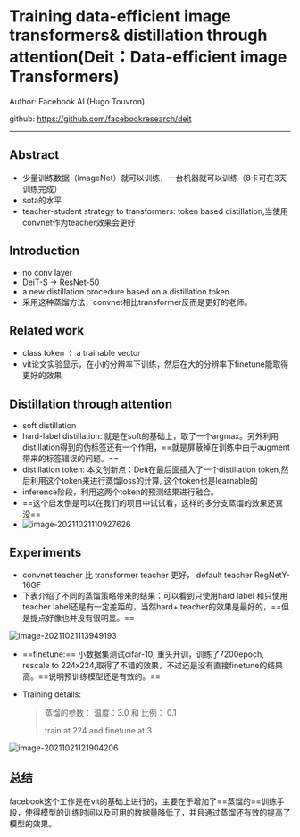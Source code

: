# Training data-efficient image transformers& distillation through attention(Deit：Data-efficient image Transformers)

Author: Facebook AI (Hugo Touvron)

github: https://github.com/facebookresearch/deit

---



## Abstract

- 少量训练数据（ImageNet）就可以训练，一台机器就可以训练（8卡可在3天训练完成）
- sota的水平
- teacher-student strategy to transformers: token based distillation,当使用convnet作为teacher效果会更好

## Introduction

- no conv layer
- DeiT-S -> ResNet-50
- a new distillation procedure based on a distillation token
- 采用这种蒸馏方法，convnet相比transformer反而是更好的老师。

## Related work

- class token ： a trainable vector
- vit论文实验显示，在小的分辨率下训练，然后在大的分辨率下finetune能取得更好的效果

## Distillation through attention

- soft distillation
- hard-label distillation: 就是在soft的基础上，取了一个argmax。另外利用distillation得到的伪标签还有一个作用，==就是屏蔽掉在训练中由于augment带来的标签错误的问题。==
- distillation token: 本文创新点：Deit在最后面插入了一个distillation token,然后利用这个token来进行蒸馏loss的计算, 这个token也是learnable的
- inference阶段，利用这两个token的预测结果进行融合。
- ==这个启发倒是可以在我们的项目中试试看，这样的多分支蒸馏的效果还真没==
- ![image-20211021110927626](C:\Users\wanglichun\Desktop\Typera\TyporaPapers\images\image-20211021110927626.png)



## Experiments

* convnet teacher 比 transformer teacher 更好， default teacher RegNetY-16GF
* 下表介绍了不同的蒸馏策略带来的结果：可以看到只使用hard label 和只使用teacher label还是有一定差距的，当然hard+ teacher的效果是最好的，==但是提点好像也并没有很明显。==

![image-20211021113949193](C:\Users\wanglichun\Desktop\Typera\TyporaPapers\images\image-20211021113949193.png)

- ==finetune:== 小数据集测试cifar-10, 重头开训，训练了7200epoch,  rescale to 224x224,取得了不错的效果，不过还是没有直接finetune的结果高。==说明预训练模型还是有效的。==

- Training details:

  > 蒸馏的参数： 温度：3.0 和  比例： 0.1
  >
  > train at 224 and finetune at 3

![image-20211021121904206](C:\Users\wanglichun\Desktop\Typera\TyporaPapers\images\image-20211021121904206.png)

## 总结

​        facebook这个工作是在vit的基础上进行的，主要在于增加了==蒸馏的==训练手段，使得模型的训练时间以及可用的数据量降低了，并且通过蒸馏还有效的提高了模型的效果。

